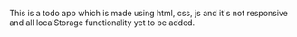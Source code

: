 This is a todo app which is made using html, css, js and it's not responsive and all localStorage functionality yet to be added.
